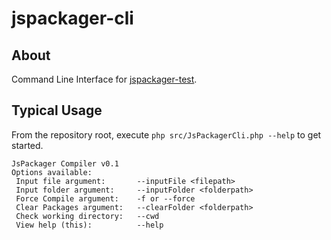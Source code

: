 jspackager-cli
==============


About
------------

Command Line Interface for [jspackager-test](r4j4h/jspackager-test).


Typical Usage
------------

From the repository root, execute `php src/JsPackagerCli.php --help` to get started.

```
JsPackager Compiler v0.1
Options available:
 Input file argument:       --inputFile <filepath>
 Input folder argument:     --inputFolder <folderpath>
 Force Compile argument:    -f or --force
 Clear Packages argument:   --clearFolder <folderpath>
 Check working directory:   --cwd
 View help (this):          --help
```


